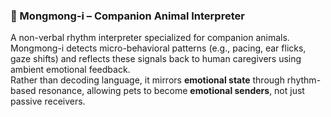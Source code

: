 ### 🐾 Mongmong-i – Companion Animal Interpreter  
A non-verbal rhythm interpreter specialized for companion animals.  
Mongmong-i detects micro-behavioral patterns (e.g., pacing, ear flicks, gaze shifts) and reflects these signals back to human caregivers using ambient emotional feedback.  
Rather than decoding language, it mirrors **emotional state** through rhythm-based resonance, allowing pets to become **emotional senders**, not just passive receivers.
